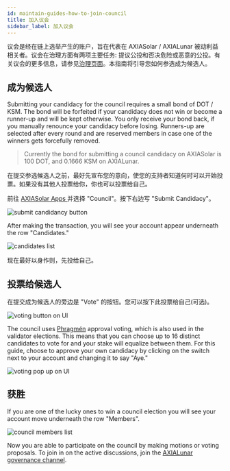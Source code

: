 ```yaml
---
id: maintain-guides-how-to-join-council
title: 加入议会
sidebar_label: 加入议会
---
```


议会是经在链上选举产生的账户，旨在代表在 AXIASolar / AXIALunar 被动利益相关者。议会在治理方面有两项主要任务: 提议公投和否决危险或恶意的公投。有关议会的更多信息，请参见[治理页面](learn-governance#council)。本指南将引导您如何参选成为候选人。

## 成为候选人

Submitting your candidacy for the council requires a small bond of DOT / KSM. The bond will be forfeited if your candidacy does not win or become a runner-up and will be kept otherwise. You only receive your bond back, if you manually renounce your candidacy before losing. Runners-up are selected after every round and are reserved members in case one of the winners gets forcefully removed.

> Currently the bond for submitting a council candidacy on AXIASolar is 100 DOT, and 0.1666 KSM on AXIALunar.

在提交参选候选人之前，最好先宣布您的意向，使您的支持者知道何时可以开始投票。如果没有其他人投票给你，你也可以投票给自己。

前往 [ AXIASolar Apps ](https://axiasolar.js.org/apps) 并选择 "Council"。按下右边写 "Submit Candidacy"。

![submit candidancy button](assets/council/axiasolarjs_submit_candidancy.png)

After making the transaction, you will see your account appear underneath the row "Candidates."

![candidates list](assets/council/axiasolarjs_candidates.png)

现在最好以身作则，先投给自己。

## 投票给候选人

在提交成为候选人的旁边是 "Vote" 的按钮。您可以按下此投票给自己(可选)。

![voting button on UI](assets/council/axiasolarjs_vote_button.png)

The council uses [Phragmén](learn-phragmen) approval voting, which is also used in the validator elections. This means that you can choose up to 16 distinct candidates to vote for and your stake will equalize between them. For this guide, choose to approve your own candidacy by clicking on the switch next to your account and changing it to say "Aye."

![voting pop up on UI](assets/council/axiasolarjs_voting.png)

## 获胜

If you are one of the lucky ones to win a council election you will see your account move underneath the row "Members".

![council members list](assets/council/axiasolarjs_council_members.png)

Now you are able to participate on the council by making motions or voting proposals. To join in on the active discussions, join the [AXIALunar governance channel](https://matrix.to/#/!QXMnIJzxlnVrvRzhUA:matrix.parity.io?via=matrix.parity.io&via=matrix.org&via=web3.foundation).
